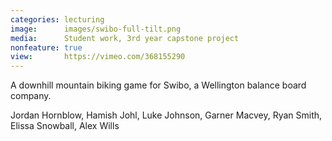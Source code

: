 ```yaml
---
categories: lecturing
image:      images/swibo-full-tilt.png
media:      Student work, 3rd year capstone project
nonfeature: true
view:       https://vimeo.com/368155290
---
```

A downhill mountain biking game for Swibo, a Wellington balance board company.

Jordan Hornblow, Hamish Johl, Luke Johnson, Garner Macvey, Ryan Smith, Elissa
Snowball, Alex Wills
